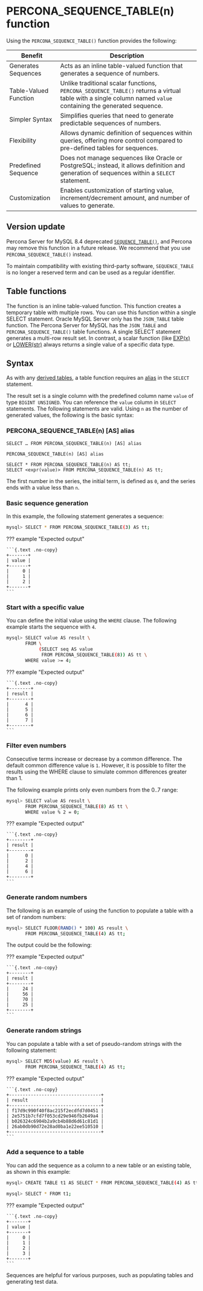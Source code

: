 # PERCONA_SEQUENCE_TABLE(n) function

Using the `PERCONA_SEQUENCE_TABLE()` function provides the following:

| Benefit                   | Description                                                                                       |
|---------------------------|---------------------------------------------------------------------------------------------------|
| Generates Sequences       | Acts as an inline table-valued function that generates a sequence of numbers.                     |
| Table-Valued Function     | Unlike traditional scalar functions, `PERCONA_SEQUENCE_TABLE()` returns a virtual table with a single column named `value` containing the generated sequence. |
| Simpler Syntax            | Simplifies queries that need to generate predictable sequences of numbers.                        |
| Flexibility               | Allows dynamic definition of sequences within queries, offering more control compared to pre-defined tables for sequences. |
| Predefined Sequence       | Does not manage sequences like Oracle or PostgreSQL; instead, it allows definition and generation of sequences within a `SELECT` statement. |
| Customization             | Enables customization of starting value, increment/decrement amount, and number of values to generate. |

## Version update

Percona Server for MySQL 8.4 deprecated [`SEQUENCE_TABLE()`](sequence-table.md), and Percona may remove this function in a future release. We recommend that you use `PERCONA_SEQUENCE_TABLE()` instead.

To maintain compatibility with existing third-party software, `SEQUENCE_TABLE` is no longer a reserved term and can be used as a regular identifier.

## Table functions

The function is an inline table-valued function. This function creates a temporary table with multiple rows. You can use this function within a single SELECT statement. Oracle MySQL Server only has the `JSON_TABLE` table function. The Percona Server for MySQL has the `JSON_TABLE` and `PERCONA_SEQUENCE_TABLE()` table functions. A single SELECT statement generates a multi-row result set. In contrast, a scalar function (like [EXP(x)](https://dev.mysql.com/doc/refman/8.4/en/mathematical-functions.html#function_exp) or [LOWER(str)](https://dev.mysql.com/doc/refman/8.4/en/string-functions.html#function_lower) always returns a single value of a specific data type.

## Syntax

As with any [derived tables](https://dev.mysql.com/doc/refman/8.4/en/derived-tables.html), a table function requires an [alias](https://dev.mysql.com/doc/refman/8.4/en/identifiers.html) in the `SELECT` statement.

The result set is a single column with the predefined column name `value` of type `BIGINT UNSIGNED`. You can reference the `value` column in `SELECT` statements. The following statements are valid. Using `n` as the number of generated values, the following is the basic syntax:

### PERCONA_SEQUENCE_TABLE(n) [AS] alias

```{.text .no-copy}
SELECT … FROM PERCONA_SEQUENCE_TABLE(n) [AS] alias

PERCONA_SEQUENCE_TABLE(n) [AS] alias
```

```{.text .no-copy}
SELECT * FROM PERCONA_SEQUENCE_TABLE(n) AS tt;
SELECT <expr(value)> FROM PERCONA_SEQUENCE_TABLE(n) AS tt;
```

The first number in the series, the initial term, is defined as `0`, and the series ends with a value less than `n`.

### Basic sequence generation

In this example, the following statement generates a sequence:

```{.bash data-prompt="mysql>"}
mysql> SELECT * FROM PERCONA_SEQUENCE_TABLE(3) AS tt;
```

??? example "Expected output"

    ```{.text .no-copy}
    +-------+
    | value |
    +-------+
    |     0 |
    |     1 |
    |     2 |
    +-------+
    ```

### Start with a specific value

You can define the initial value using the `WHERE` clause. The following example starts the sequence with `4`.

```{.bash data-prompt="mysql>"}
mysql> SELECT value AS result \
       FROM \
            (SELECT seq AS value
             FROM PERCONA_SEQUENCE_TABLE(8)) AS tt \
       WHERE value >= 4;
```

??? example "Expected output"

    ```{.text .no-copy}
    +--------+
    | result |
    +--------+
    |      4 |
    |      5 |
    |      6 |
    |      7 |
    +--------+
    ```

### Filter even numbers

Consecutive terms increase or decrease by a common difference. The default common difference value is `1`. However, it is possible to filter the results using the WHERE clause to simulate common differences greater than 1.

The following example prints only even numbers from the 0..7 range:

```{.bash data-prompt="mysql>"}
mysql> SELECT value AS result \
       FROM PERCONA_SEQUENCE_TABLE(8) AS tt \
       WHERE value % 2 = 0;
```

??? example "Expected output"

    ```{.text .no-copy}
    +--------+
    | result |
    +--------+
    |      0 |
    |      2 |
    |      4 |
    |      6 |
    +--------+
    ```

### Generate random numbers

The following is an example of using the function to populate a table with a set of random numbers:

```{.bash data-prompt="mysql>"}
mysql> SELECT FLOOR(RAND() * 100) AS result \
       FROM PERCONA_SEQUENCE_TABLE(4) AS tt;
```

The output could be the following:

??? example "Expected output"

    ```{.text .no-copy}
    +--------+
    | result |
    +--------+
    |     24 |
    |     56 |
    |     70 |
    |     25 |
    +--------+
    ```

### Generate random strings

You can populate a table with a set of pseudo-random strings with the following statement:

```{.bash data-prompt="mysql>"}
mysql> SELECT MD5(value) AS result \
       FROM PERCONA_SEQUENCE_TABLE(4) AS tt;
```

??? example "Expected output"

    ```{.text .no-copy}
    +----------------------------------+
    | result                           |
    +----------------------------------+
    | f17d9c990f40f8ac215f2ecdfd7d0451 |
    | 2e5751b7cfd7f053cd29e946fb2649a4 |
    | b026324c6904b2a9cb4b88d6d61c81d1 |
    | 26ab0db90d72e28ad0ba1e22ee510510 |
    +----------------------------------+
    ```

### Add a sequence to a table

You can add the sequence as a column to a new table or an existing table, as shown in this example:

```{.bash data-prompt="mysql>"}
mysql> CREATE TABLE t1 AS SELECT * FROM PERCONA_SEQUENCE_TABLE(4) AS tt;

mysql> SELECT * FROM t1;
```

??? example "Expected output"

    ```{.text .no-copy}
    +-------+
    | value |
    +-------+
    |     0 |
    |     1 |
    |     2 |
    |     3 |
    +-------+
    ```

Sequences are helpful for various purposes, such as populating tables and generating test data.

[`JSON_TABLE()`]: https://dev.mysql.com/doc/refman/8.4/en/json-table-functions.html

[SEQUENCE_TABLE()]: sequence-table.md